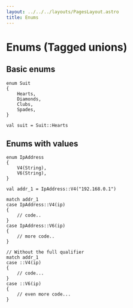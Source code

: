 ```yaml
---
layout: ../../../layouts/PagesLayout.astro
title: Enums
---
```


# Enums (Tagged unions)

## Basic enums

```thp
enum Suit
{
    Hearts,
    Diamonds,
    Clubs,
    Spades,
}

val suit = Suit::Hearts
```


## Enums with values

```thp
enum IpAddress
{
    V4(String),
    V6(String),
}

val addr_1 = IpAddress::V4("192.168.0.1")

match addr_1
case IpAddress::V4(ip)
{
    // code..
}
case IpAddress::V6(ip)
{
    // more code..
}

// Without the full qualifier
match addr_1
case ::V4(ip)
{
    // code...
}
case ::V6(ip)
{
    // even more code...
}
```


